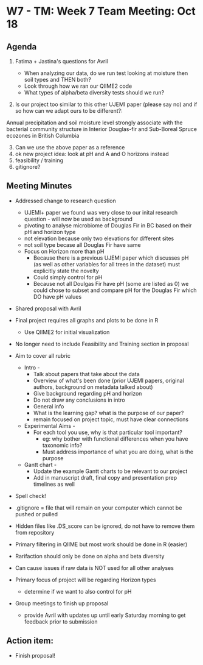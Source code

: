 # W7 - TM: Week 7 Team Meeting: Oct 18

## Agenda

1. Fatima + Jastina's questions for Avril
    * When analyzing our data, do we run test looking at moisture then soil types and THEN both?
    * Look through how we ran our QIIME2 code
    * What types of alpha/beta diversity tests should we run?

2. Is our project too similar to this other UJEMI paper (please say no) and if so how can we adapt ours to be different?:

Annual precipitation and soil moisture level strongly associate
with the bacterial community structure in Interior Douglas-fir
and Sub-Boreal Spruce ecozones in British Columbia

3. Can we use the above paper as a reference
4. ok new project idea: look at pH and A and O horizons instead
5. feasibility / training
6. gitignore?

## Meeting Minutes

   * Addressed change to research question
      * UJEMI+ paper we found was very close to our inital research question - will now be used as background
      * pivoting to analyse microbiome of Douglas Fir in BC based on their pH and horizon type 
      * not elevation because only two elevations for different sites
      * not soil type becase all Douglas Fir have same 
      * Focus on Horizon more than pH 
        * Because there is a previous UJEMI paper which discusses pH (as well as other variables for all trees in the dataset) must explicitly state the novelty 
        * Could simply control for pH 
        * Because not all Doulgas Fir have pH (some are listed as 0) we could chose to subset and compare pH for the Douglas Fir which DO have pH values 
   * Shared proposal with Avril 
   * Final project requires all graphs and plots to be done in R 
      * Use QIIME2 for initial visualization
   * No longer need to include Feasibility and Training section in proposal 
   * Aim to cover all rubric 
      * Intro -
        * Talk about papers that take about the data
        * Overview of what's been done (prior UJEMI papers, original authors, background on metadata talked about)
        * Give background regarding pH and horizon
        * Do not draw any conclusions in intro
        * General info
        * What is the learning gap? what is the purpose of our paper?
        * remain focused on project topic, must have clear connections
      * Experimental Aims -
        * For each tool you use, why is that particular tool important?
          * eg: why bother with functional differences when you have taxonomic info?
          * Must address importance of what you are doing, what is the purpose
      * Gantt chart -
        * Update the example Gantt charts to be relevant to our project 
        * Add in manuscript draft, final copy and presentation prep timelines as well 
   * Spell check! 
   * .gitignore = file that will remain on your computer which cannot be pushed or pulled
   * Hidden files like .DS_score can be ignored, do not have to remove them from repository
   * Primary filtering in QIIME but most work should be done in R (easier)
   * Rarifaction should only be done on alpha and beta diversity
   * Can cause issues if raw data is NOT used for all other analyses 
    
   * Primary focus of project will be regarding Horizon types
      * determine if we want to also control for pH
   * Group meetings to finish up proposal
      * provide Avril with updates up until early Saturday morning to get feedback prior to submission
    
   ## Action item: 
   * Finish proposal!

